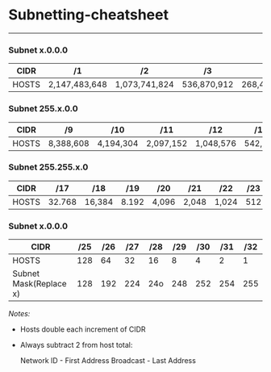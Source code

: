# Subnetting-cheatsheet

---
###                                     Subnet x.0.0.0

| CIDR | /1 | /2 | /3 | /4 | /5 | /6 | /7 | /8 |
|--- |--- |--- |--- |--- |--- |--- |--- |--- |
| HOSTS | 2,147,483,648 | 1,073,741,824 | 536,870,912 | 268,435,456 | 134,217,728 | 67,108,864 | 33,554,432 | 16,777,216 |

###                                     Subnet 255.x.0.0

| CIDR | /9 | /10 | /11 | /12 | /13 | /14 | /15 | /16 |
|--- |--- |--- |--- |--- |--- |--- |--- |--- |
| HOSTS | 8,388,608 | 4,194,304 | 2,097,152 | 1,048,576 | 542,288 | 262,144 | 131,072 | 65,536 |

###                                     Subnet 255.255.x.0

| CIDR | /17 | /18 | /19 | /20 | /21 | /22 | /23 | /24 |
|--- |--- |--- |--- |--- |--- |--- |--- |--- |
| HOSTS | 32.768 | 16,384 | 8.192 | 4,096 | 2,048 | 1,024 | 512 | 256 |

###                                     Subnet x.0.0.0

| CIDR | /25 | /26 | /27 | /28 | /29 | /30 | /31 | /32 |
|--- |--- |--- |--- |--- |--- |--- |--- |--- |
| HOSTS | 128 | 64 | 32 | 16 | 8 | 4 | 2 | 1 |
| Subnet Mask(Replace x) | 128 | 192 | 224 | 24o | 248 | 252 | 254 | 255 |


_Notes:_ 

- Hosts double each increment of CIDR
- Always subtract 2 from host total:
   
   Network ID - First Address
   Broadcast - Last Address
